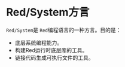 # Red/System方言

`Red/System`是 `Red`编程语言的一种方言。目的是：

*  底层系统编程能力。
*  构建Red运行时底层库的工具。
*  链接代码生成可执行文件的工具。


